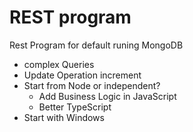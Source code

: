 REST program
============

Rest Program for default runing MongoDB

- complex Queries
- Update Operation increment
- Start from Node or independent?
	- Add Business Logic in JavaScript
	- Better TypeScript
- Start with Windows